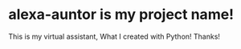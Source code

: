 # alexa-auntor is my project name!
This is my virtual assistant, What I created with Python!
Thanks!

